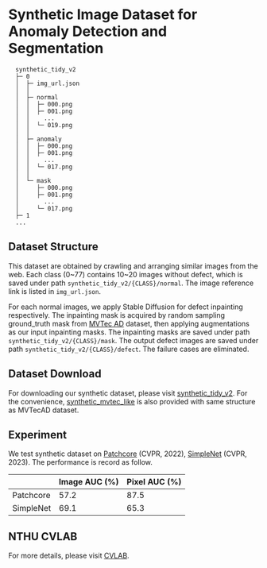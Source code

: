 # Synthetic Image Dataset for Anomaly Detection and Segmentation
```clike=
  synthetic_tidy_v2
  ├─ 0
  │  ├─ img_url.json
  │  │
  │  ├─ normal
  │  │  ├─ 000.png
  │  │  ├─ 001.png
  │  │    ...
  │  │  └─ 019.png
  │  │
  │  ├─ anomaly
  │  │  ├─ 000.png
  │  │  ├─ 001.png
  │  │    ...
  │  │  └─ 017.png
  │  │
  │  └─ mask
  │     ├─ 000.png
  │     ├─ 001.png
  │       ...
  │     └─ 017.png
  ├─ 1
  ...
```

## Dataset Structure
This dataset are obtained by crawling and arranging similar images from the web. Each class (0\~77) contains 10\~20 images without defect, which is saved under path `synthetic_tidy_v2/{CLASS}/normal`. The image reference link is listed in `img_url.json`.

For each normal images, we apply Stable Diffusion for defect inpainting respectively. The inpainting mask is acquired by random sampling ground_truth mask from [MVTec AD](https://www.mvtec.com/company/research/datasets/mvtec-ad) dataset, then applying augmentations as our input inpainting masks. The inpainting masks are saved under path `synthetic_tidy_v2/{CLASS}/mask`. The output defect images are saved under path `synthetic_tidy_v2/{CLASS}/defect`. The failure cases are eliminated.

## Dataset Download
For downloading our synthetic dataset, please visit <a href="https://drive.google.com/file/d/1bcfn1jAIjkahJPWe2d_9upK0n5nBkO_q/view?usp=sharing" target="_blank">synthetic_tidy_v2</a>. For the convenience, <a href="https://drive.google.com/file/d/1t83KOk67e2Fz2HdtQgF7NtMQQTWBKRei/view?usp=sharing" target="_blank">synthetic_mvtec_like</a> is also provided with same structure as MVTecAD dataset.

## Experiment
We test synthetic dataset on [Patchcore](https://github.com/amazon-science/patchcore-inspection) (CVPR, 2022), [SimpleNet](https://github.com/DonaldRR/SimpleNet) (CVPR, 2023). The performance is record as follow. 

|  |Image AUC (%) |Pixel AUC (%)|
|-----|-----|--------|
|Patchcore | 57.2 |   87.5    |
|SimpleNet  |69.1    |   65.3  |

## NTHU CVLAB
For more details, please visit [CVLAB](https://cv.cs.nthu.edu.tw/).

